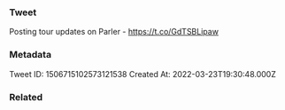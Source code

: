 ### Tweet
Posting tour updates on Parler - https://t.co/GdTSBLipaw

### Metadata
Tweet ID: 1506715102573121538
Created At: 2022-03-23T19:30:48.000Z

### Related


